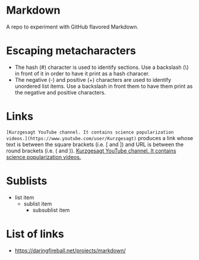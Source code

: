 # Markdown
A repo to experiment with GitHub flavored Markdown.

# Escaping metacharacters
- The hash (\#) character is used to identify sections. Use a
backslash (\\) in front of it in order to have it print as a hash
characer.
- The negative (\-) and positive (\+) characters are used to identify
unordered list items. Use a backslash in front them to have them print
as the negative and positive characters.

# Links
`[Kurzgesagt YouTube channel. It contains science popularization videos.](https://www.youtube.com/user/Kurzgesagt)` produces
a link whose text is between the square brackets (i.e. \[ and \]) and URL is between the round brackets (i.e. \( and \)).
[Kurzgesagt YouTube channel. It contains science popularization videos.](https://www.youtube.com/user/Kurzgesagt)

# Sublists
- list item
  - sublist item
    - subsublist item

# List of links
- https://daringfireball.net/projects/markdown/
